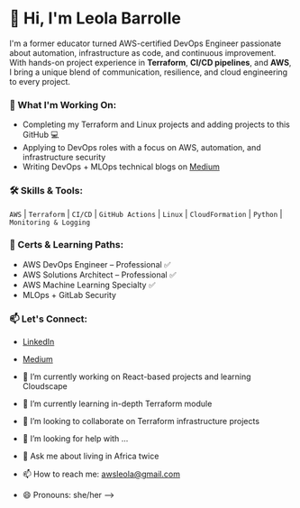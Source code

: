 # 👋 Hi, I'm Leola Barrolle

I'm a former educator turned AWS-certified DevOps Engineer passionate about automation, infrastructure as code, and continuous improvement. With hands-on project experience in **Terraform**, **CI/CD pipelines**, and **AWS**, I bring a unique blend of communication, resilience, and cloud engineering to every project.

### 🚀 What I'm Working On:
- Completing my Terraform and Linux projects and adding projects to this GitHub 💻
- Applying to DevOps roles with a focus on AWS, automation, and infrastructure security
- Writing DevOps + MLOps technical blogs on [Medium](https://medium.com/@yourusername)

### 🛠️ Skills & Tools:
`AWS` | `Terraform` | `CI/CD` | `GitHub Actions` | `Linux` | `CloudFormation` | `Python` | `Monitoring & Logging`

### 🌱 Certs & Learning Paths:
- AWS DevOps Engineer – Professional ✅
- AWS Solutions Architect – Professional ✅
- AWS Machine Learning Specialty ✅
- MLOps + GitLab Security 

### 📫 Let's Connect:
- [LinkedIn](https://linkedin.com/in/leolabarrolle)
- [Medium](https://medium.com/@awsleola)


- 🔭 I’m currently working on React-based projects and learning Cloudscape
- 🌱 I’m currently learning in-depth Terraform module
- 👯 I’m looking to collaborate on Terraform infrastructure projects
- 🤔 I’m looking for help with ...
- 💬 Ask me about living in Africa twice
- 📫 How to reach me: awsleola@gmail.com
- 😄 Pronouns: she/her
-->

